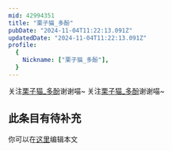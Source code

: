 ```yaml
---
mid: 42994351
title: "栗子猫_多酚"
pubDate: "2024-11-04T11:22:13.091Z"
updatedDate: "2024-11-04T11:22:13.091Z"
profile:
  {
    Nickname: ["栗子猫_多酚"],
  }
---
```


关注[栗子猫_多酚](https://space.bilibili.com/42994351)谢谢喵~ 关注[栗子猫_多酚](https://space.bilibili.com/42994351)谢谢喵~

## 此条目有待补充
你可以在[这里](https://github.com/Yuhanawa/VTuber.ICU/edit/master/src/content/v/栗子猫_多酚/index.md)编辑本文
